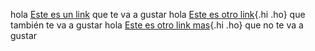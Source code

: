 hola [Este es un link](http://hotmail.com) que te va a gustar
hola [Este es otro link](http://hotmail.com){.hi .ho} que también te va a gustar
hola [Este es otro link mas](http://hotmail.com "Este es mi titulo"){.hi .ho} que no te va a gustar
